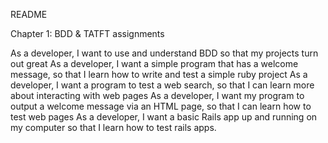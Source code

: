 README

Chapter 1: BDD & TATFT assignments

As a developer, I want to use and understand BDD so that my projects turn out great
As a developer, I want a simple program that has a welcome message, so that I learn how to write and test a simple ruby project
As a developer, I want a program to test a web search, so that I can learn more about interacting with web pages
As a developer, I want my program to output a welcome message via an HTML page, so that I can learn how to test web pages
As a developer, I want a basic Rails app up and running on my computer so that I learn how to test rails apps.
